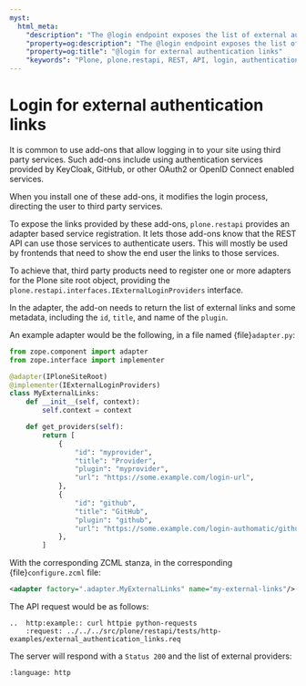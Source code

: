 ```yaml
---
myst:
  html_meta:
    "description": "The @login endpoint exposes the list of external authentication services that may be used in the Plone site."
    "property=og:description": "The @login endpoint exposes the list of external authentication services that may be used in the Plone site."
    "property=og:title": "@login for external authentication links"
    "keywords": "Plone, plone.restapi, REST, API, login, authentication, external services"
---
```


# Login for external authentication links

It is common to use add-ons that allow logging in to your site using third party services.
Such add-ons include using authentication services provided by KeyCloak, GitHub, or other OAuth2 or OpenID Connect enabled services.

When you install one of these add-ons, it modifies the login process, directing the user to third party services.

To expose the links provided by these add-ons, `plone.restapi` provides an adapter based service registration.
It lets those add-ons know that the REST API can use those services to authenticate users.
This will mostly be used by frontends that need to show the end user the links to those services.

To achieve that, third party products need to register one or more adapters for the Plone site root object, providing the `plone.restapi.interfaces.IExternalLoginProviders` interface.

In the adapter, the add-on needs to return the list of external links and some metadata, including the `id`, `title`, and name of the `plugin`.

An example adapter would be the following, in a file named {file}`adapter.py`:

```python
from zope.component import adapter
from zope.interface import implementer

@adapter(IPloneSiteRoot)
@implementer(IExternalLoginProviders)
class MyExternalLinks:
    def __init__(self, context):
        self.context = context

    def get_providers(self):
        return [
            {
                "id": "myprovider",
                "title": "Provider",
                "plugin": "myprovider",
                "url": "https://some.example.com/login-url",
            },
            {
                "id": "github",
                "title": "GitHub",
                "plugin": "github",
                "url": "https://some.example.com/login-authomatic/github",
            },
        ]
```

With the corresponding ZCML stanza, in the corresponding {file}`configure.zcml` file:

```xml
<adapter factory=".adapter.MyExternalLinks" name="my-external-links"/>
```

The API request would be as follows:

```{eval-rst}
..  http:example:: curl httpie python-requests
    :request: ../../../src/plone/restapi/tests/http-examples/external_authentication_links.req
```

The server will respond with a `Status 200` and the list of external providers:

```{literalinclude} ../../../src/plone/restapi/tests/http-examples/external_authentication_links.resp
:language: http
```
